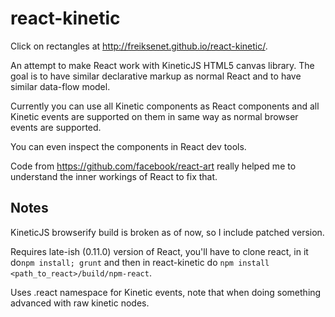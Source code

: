 react-kinetic
=============

Click on rectangles at http://freiksenet.github.io/react-kinetic/.

An attempt to make React work with KineticJS HTML5 canvas library. The goal is
to have similar declarative markup as normal React and to have similar data-flow
model.

Currently you can use all Kinetic components as React components and all Kinetic
events are supported on them in same way as normal browser events are supported.

You can even inspect the components in React dev tools.

Code from https://github.com/facebook/react-art really helped me to understand
the inner workings of React to fix that.

Notes
-----

KineticJS browserify build is broken as of now, so I include patched version.

Requires late-ish (0.11.0) version of React, you'll have to clone react, in it
do`npm install; grunt` and then in react-kinetic do
`npm install <path_to_react>/build/npm-react`.

Uses .react namespace for Kinetic events, note that when doing something
advanced with raw kinetic nodes.